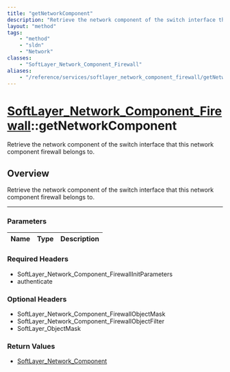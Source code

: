```yaml
---
title: "getNetworkComponent"
description: "Retrieve the network component of the switch interface that this network component firewall belongs to."
layout: "method"
tags:
    - "method"
    - "sldn"
    - "Network"
classes:
    - "SoftLayer_Network_Component_Firewall"
aliases:
    - "/reference/services/softlayer_network_component_firewall/getNetworkComponent"
---
```

# [SoftLayer_Network_Component_Firewall](/reference/services/SoftLayer_Network_Component_Firewall)::getNetworkComponent


Retrieve the network component of the switch interface that this network component firewall belongs to.


## Overview 
Retrieve the network component of the switch interface that this network component firewall belongs to.

-----

### Parameters 
|Name | Type | Description |
| --- | --- | --- |


### Required Headers
* SoftLayer_Network_Component_FirewallInitParameters
* authenticate


### Optional Headers
* SoftLayer_Network_Component_FirewallObjectMask
* SoftLayer_Network_Component_FirewallObjectFilter
* SoftLayer_ObjectMask

### Return Values
* <a href='/reference/datatypes/SoftLayer_Network_Component'>SoftLayer_Network_Component </a>




